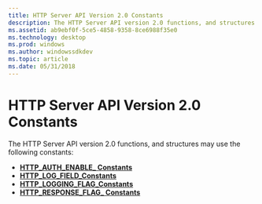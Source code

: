 ```yaml
---
title: HTTP Server API Version 2.0 Constants
description: The HTTP Server API version 2.0 functions, and structures may use the following constants
ms.assetid: ab9ebf0f-5ce5-4858-9358-8ce6988f35e0
ms.technology: desktop
ms.prod: windows
ms.author: windowssdkdev
ms.topic: article
ms.date: 05/31/2018
---
```


# HTTP Server API Version 2.0 Constants

The HTTP Server API version 2.0 functions, and structures may use the following constants:

-   [**HTTP\_AUTH\_ENABLE\_ Constants**](http-auth-enable--constants.md)
-   [**HTTP\_LOG\_FIELD\_Constants**](http-log-field--constants.md)
-   [**HTTP\_LOGGING\_FLAG\_Constants**](http-logging-flag--constants.md)
-   [**HTTP\_RESPONSE\_FLAG\_ Constants**](http-response-flag--constants.md)

 

 




